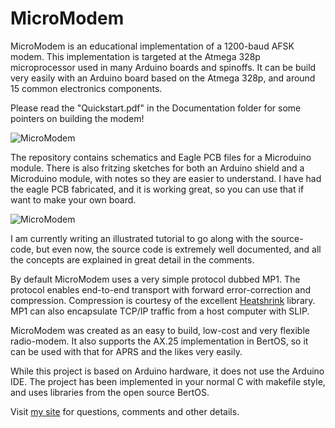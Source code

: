 MicroModem
==========

MicroModem is an educational implementation of a 1200-baud AFSK modem. This implementation is targeted at the Atmega 328p microprocessor used in many Arduino boards and spinoffs. It can be build very easily with an Arduino board based on the Atmega 328p, and around 15 common electronics components.

Please read the "Quickstart.pdf" in the Documentation folder for some pointers on building the modem!

![MicroModem](https://raw.githubusercontent.com/markqvist/MicroModem/master/Design/Images/1.jpg)

The repository contains schematics and Eagle PCB files for a Microduino module. There is also fritzing sketches for both an Arduino shield and a Microduino module, with notes so they are easier to understand. I have had the eagle PCB fabricated, and it is working great, so you can use that if want to make your own board.

![MicroModem](https://raw.githubusercontent.com/markqvist/MicroModem/master/Design/Images/PCB-lo.png)

I am currently writing an illustrated tutorial to go along with the source-code, but even now, the source code is extremely well documented, and all the concepts are explained in great detail in the comments.

By default MicroModem uses a very simple protocol dubbed MP1. The protocol enables end-to-end transport with forward error-correction and compression. Compression is courtesy of the excellent [Heatshrink](https://github.com/atomicobject/heatshrink) library. MP1 can also encapsulate TCP/IP traffic from a host computer with SLIP.

MicroModem was created as an easy to build, low-cost and very flexible radio-modem. It also supports the AX.25 implementation in BertOS, so it can be used with that for APRS and the likes very easily.

While this project is based on Arduino hardware, it does not use the Arduino IDE. The project has been implemented in your normal C with makefile style, and uses libraries from the open source BertOS.

Visit [my site](http://unsigned.io) for questions, comments and other details.
